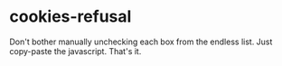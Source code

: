 # cookies-refusal
Don't bother manually unchecking each box from the endless list. Just copy-paste the javascript. That's it.
